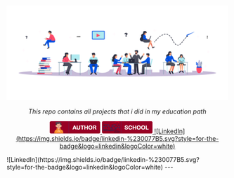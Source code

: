 <p align="center">
  <img src="srcs/imgs/ed-cover.png" alt="Banner">
</p>

<p align="center">
    <em>This repo contains all projects that i did in my education path</em>
</p>

<p align="center">
  <a href="https://github.com/ez7mz" target="_blank">
        <img src="srcs/badges/badge-author.png" alt="School">
  </a>
  <a href="https://ensak.usms.ac.ma/ensak/" target="_blank">
        <img src="srcs/badges/badge-school.png" alt="School">
  </a>
  <a href="https://www.linkedin.com/in/ez7mz/" target="_blank">
    ![LinkedIn](https://img.shields.io/badge/linkedin-%230077B5.svg?style=for-the-badge&logo=linkedin&logoColor=white)
  </a>
</p>
![LinkedIn](https://img.shields.io/badge/linkedin-%230077B5.svg?style=for-the-badge&logo=linkedin&logoColor=white)
---
